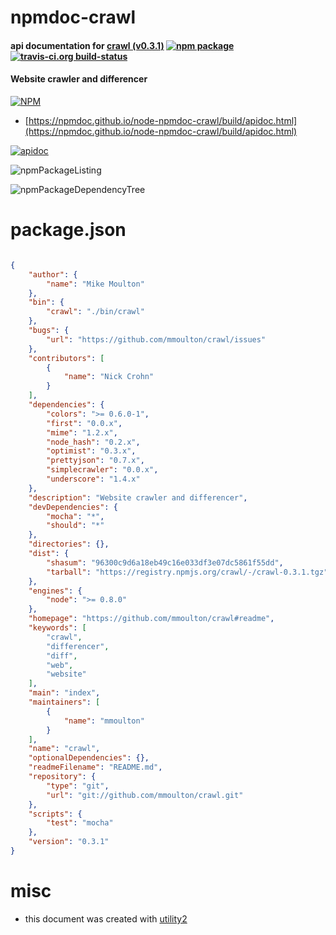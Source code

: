 # npmdoc-crawl

#### api documentation for  [crawl (v0.3.1)](https://github.com/mmoulton/crawl#readme)  [![npm package](https://img.shields.io/npm/v/npmdoc-crawl.svg?style=flat-square)](https://www.npmjs.org/package/npmdoc-crawl) [![travis-ci.org build-status](https://api.travis-ci.org/npmdoc/node-npmdoc-crawl.svg)](https://travis-ci.org/npmdoc/node-npmdoc-crawl)

#### Website crawler and differencer

[![NPM](https://nodei.co/npm/crawl.png?downloads=true&downloadRank=true&stars=true)](https://www.npmjs.com/package/crawl)

- [https://npmdoc.github.io/node-npmdoc-crawl/build/apidoc.html](https://npmdoc.github.io/node-npmdoc-crawl/build/apidoc.html)

[![apidoc](https://npmdoc.github.io/node-npmdoc-crawl/build/screenCapture.buildCi.browser.%252Ftmp%252Fbuild%252Fapidoc.html.png)](https://npmdoc.github.io/node-npmdoc-crawl/build/apidoc.html)

![npmPackageListing](https://npmdoc.github.io/node-npmdoc-crawl/build/screenCapture.npmPackageListing.svg)

![npmPackageDependencyTree](https://npmdoc.github.io/node-npmdoc-crawl/build/screenCapture.npmPackageDependencyTree.svg)



# package.json

```json

{
    "author": {
        "name": "Mike Moulton"
    },
    "bin": {
        "crawl": "./bin/crawl"
    },
    "bugs": {
        "url": "https://github.com/mmoulton/crawl/issues"
    },
    "contributors": [
        {
            "name": "Nick Crohn"
        }
    ],
    "dependencies": {
        "colors": ">= 0.6.0-1",
        "first": "0.0.x",
        "mime": "1.2.x",
        "node_hash": "0.2.x",
        "optimist": "0.3.x",
        "prettyjson": "0.7.x",
        "simplecrawler": "0.0.x",
        "underscore": "1.4.x"
    },
    "description": "Website crawler and differencer",
    "devDependencies": {
        "mocha": "*",
        "should": "*"
    },
    "directories": {},
    "dist": {
        "shasum": "96300c9d6a18eb49c16e033df3e07dc5861f55dd",
        "tarball": "https://registry.npmjs.org/crawl/-/crawl-0.3.1.tgz"
    },
    "engines": {
        "node": ">= 0.8.0"
    },
    "homepage": "https://github.com/mmoulton/crawl#readme",
    "keywords": [
        "crawl",
        "differencer",
        "diff",
        "web",
        "website"
    ],
    "main": "index",
    "maintainers": [
        {
            "name": "mmoulton"
        }
    ],
    "name": "crawl",
    "optionalDependencies": {},
    "readmeFilename": "README.md",
    "repository": {
        "type": "git",
        "url": "git://github.com/mmoulton/crawl.git"
    },
    "scripts": {
        "test": "mocha"
    },
    "version": "0.3.1"
}
```



# misc
- this document was created with [utility2](https://github.com/kaizhu256/node-utility2)
